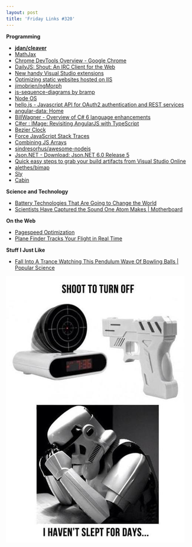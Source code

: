 ```yaml
---
layout: post
title: 'Friday Links #320'
---
```


**Programming**

- **[jdan/cleaver](https://github.com/jdan/cleaver)**   
- [MathJax](http://www.mathjax.org/)   
- [Chrome DevTools Overview - Google Chrome](https://developer.chrome.com/devtools)   
- [DailyJS: Shout: An IRC Client for the Web](http://dailyjs.com/2014/09/09/shout/)   
- [New handy Visual Studio extensions](http://madskristensen.net/post/new-handy-visual-studio-extensions)   
- [Optimizing static websites hosted on IIS](http://madskristensen.net/post/optimizing-static-websites-on-iis)   
- [jimobrien/ngMorph](https://github.com/jimobrien/ngMorph)   
- [js-sequence-diagrams by bramp](http://bramp.github.io/js-sequence-diagrams/)   
- [Node OS](http://node-os.com/)   
- [hello.js - Javascript API for OAuth2 authentication and REST services](http://adodson.com/hello.js/#help--support)   
- [angular-data: Home](http://angular-data.pseudobry.com/)   
- [BillWagner - Overview of C# 6 language enhancements](http://thebillwagner.com/blog/overview-of-c-6-language-enhancements?utm_source=feedburner&utm_medium=feed&utm_campaign=Feed%3A+billwagner+%28Bill+Blogs+in+C%23%29)   
- [C#er : IMage: Revisiting AngularJS with TypeScript](http://csharperimage.jeremylikness.com/2014/09/revisiting-angularjs-with-typescript.html)   
- [Bezier Clock](http://jackf.net/bezier-clock/)   
- [Force JavaScript Stack Traces](http://davidwalsh.name/javascript-stack-trace)   
- [Combining JS Arrays](http://davidwalsh.name/combining-js-arrays)   
- [sindresorhus/awesome-nodejs](https://github.com/sindresorhus/awesome-nodejs?utm_source=nodeweekly&utm_medium=email)   
- [Json.NET - Download: Json.NET 6.0 Release 5](http://json.codeplex.com/releases/view/132306)   
- [Quick easy steps to grab your build artifacts from Visual Studio Online](http://codebetter.com/johnvpetersen/2014/09/12/quick-easy-steps-to-grab-your-build-artifacts-from-visual-studio-online/)   
- [alethes/bimap](https://github.com/alethes/bimap)   
- [Sly](http://darsa.in/sly/)   
- [Cabin](http://www.cabinjs.com/)   

**Science and Technology**

- [Battery Technologies That Are Going to Change the World](http://www.makeuseof.com/tag/battery-technologies-going-change-world/)   
- [Scientists Have Captured the Sound One Atom Makes | Motherboard](http://motherboard.vice.com/read/scientists-have-captured-the-sound-one-atom-makes)   

**On the Web**

- [Pagespeed Optimization](http://www.feedthebot.com/pagespeed/)
- [Plane Finder Tracks Your Flight in Real Time](http://lifehacker.com/plane-finder-tracks-your-flight-in-real-time-1631064892)   

**Stuff I Just Like**

- [Fall Into A Trance Watching This Pendulum Wave Of Bowling Balls | Popular Science](http://www.popsci.com/article/science/fall-trance-watching-pendulum-wave-bowling-balls)

![starwars](/cdn/images/blog/2014-09-12-Friday-Links-320/starwars.jpg)
